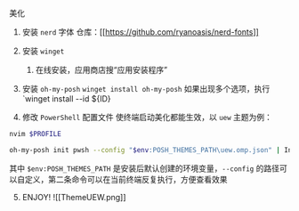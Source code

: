 美化
1. 安装 `nerd` 字体
	仓库：[[https://github.com/ryanoasis/nerd-fonts]]
	
2. 安装 `winget`
	1.  在线安装，应用商店搜“应用安装程序”

3. 安装 `oh-my-posh`
		`winget install oh-my-posh` 如果出现多个选项，执行
		`winget install --id  ${ID}

4. 修改 `PowerShell` 配置文件
使终端启动美化都能生效，以 `uew` 主题为例：
```bash
nvim $PROFILE

oh-my-posh init pwsh --config "$env:POSH_THEMES_PATH\uew.omp.json" | Invoke-Expression
```
其中 `$env:POSH_THEMES_PATH` 是安装后默认创建的环境变量，`--config` 的路径可以自定义，第二条命令可以在当前终端反复执行，方便查看效果

5. ENJOY!
 ![[ThemeUEW.png]]